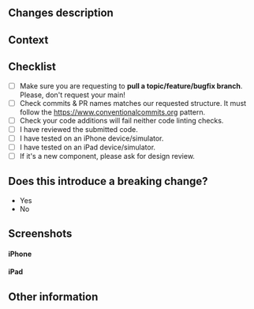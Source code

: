 ## Changes description
<!--- Describe your changes in details. -->

## Context
<!--- Why is this change required? What problem does it solve? -->
<!--- If it fixes an opened issue, please link to the issue here. -->

## Checklist
<!--- Feel free to add other steps if needed. -->

- [ ] Make sure you are requesting to **pull a topic/feature/bugfix branch**. Please, don't request your main!
- [ ] Check commits & PR names matches our requested structure. It must follow the https://www.conventionalcommits.org pattern.
- [ ] Check your code additions will fail neither code linting checks.
- [ ] I have reviewed the submitted code.
- [ ] I have tested on an iPhone device/simulator.
- [ ] I have tested on an iPad device/simulator.
- [ ] If it's a new component, please ask for design review.

## Does this introduce a breaking change?
<!-- If this introduces a breaking change, please describe the impact and migration path for existing applications below. -->

- Yes
- No

## Screenshots

#### iPhone
<!--- Put your iPhone screenshots here. -->

#### iPad
<!--- Put your iPad screenshots here. -->

## Other information
<!-- Any other information that is important to this PR such as screenshots of how the component looks before and after the change. You can also remove this section. -->
